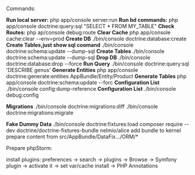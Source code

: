 
Commands:

**Run local server:**   php app/console server:run
**Run bd commands:**    php app/console doctrine:query:sql "SELECT * FROM MY_TABLE"
**Check Routes:**       php ap/console debug:route
**Clear Cache**         php app/console cache:clear --env=prod
**Create DB**           ./bin/console doctrine:database:create
**Create Tables,just show sql coomand**       ./bin/console doctrine:schema:update --dump-sql
**Create Tables**       ./bin/console doctrine:schema:update --dump-sql
**Drop DB**             ./bin/console doctrine:database:drop --force
**Run Query**           ./bin/console doctrine:query:sql 'DESCRIBE genus'
**Generate Entities**   php app/console doctrine:generate:entities AppBundle/Entity/Product
**Generate Tables**     php app/console doctrine:schema:update --forc
**Configuration List**  ./bin/console config:dump-reference <twig>
**Configuration List**  ./bin/console debug:config

**Migrations**          ./bin/console doctrine:migrations:diff
                        ./bin/console doctrine:migrations:migrate
                        
**Fake Dummy Data**     ./bin/console doctrine:fixtures:load
                        composer require --dev doctrine/doctrine-fixtures-bundle nelmio/alice
                        add bundle to kernel
                        prepare content from src/AppBundle/DataFix.../ORM/*





Prepare phpStorm:

install plugins:
preferences -> search <Symfony> -> plugins -> Browse -> Symfony plugin -> activate it -> set var/cache
install -> PHP Annotations 